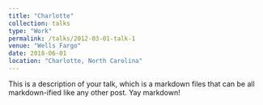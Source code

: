 ```yaml
---
title: "Charlotte"
collection: talks
type: "Work"
permalink: /talks/2012-03-01-talk-1
venue: "Wells Fargo"
date: 2018-06-01
location: "Charlotte, North Carolina"
---
```


This is a description of your talk, which is a markdown files that can be all markdown-ified like any other post. Yay markdown!
